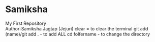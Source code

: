 # Samiksha
My First Repository
<br>
Author-Samiksha Jagtap (Jejuri)
clear = to clear the terminal
git add (name)/git add . - to add ALL
cd folfername - to change the directory